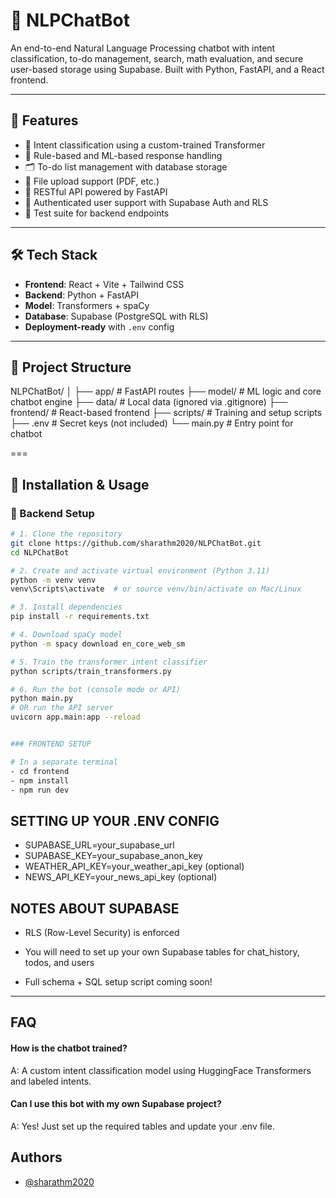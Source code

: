 # 🤖 NLPChatBot

An end-to-end Natural Language Processing chatbot with intent classification, to-do management, search, math evaluation, and secure user-based storage using Supabase. Built with Python, FastAPI, and a React frontend.

---

## 🚀 Features

- 💬 Intent classification using a custom-trained Transformer
- 🧠 Rule-based and ML-based response handling
- 🗂️ To-do list management with database storage
- 📄 File upload support (PDF, etc.)
- 📡 RESTful API powered by FastAPI
- 🔐 Authenticated user support with Supabase Auth and RLS
- 🧪 Test suite for backend endpoints

---

## 🛠️ Tech Stack

- **Frontend**: React + Vite + Tailwind CSS
- **Backend**: Python + FastAPI
- **Model**: Transformers + spaCy
- **Database**: Supabase (PostgreSQL with RLS)
- **Deployment-ready** with `.env` config

---

## 📁 Project Structure

NLPChatBot/ │ ├── app/ # FastAPI routes ├── model/ # ML logic and core chatbot engine ├── data/ # Local data (ignored via .gitignore) ├── frontend/ # React-based frontend ├── scripts/ # Training and setup scripts ├── .env # Secret keys (not included) └── main.py # Entry point for chatbot

===

## 🧪 Installation & Usage

### 🔧 Backend Setup

```bash
# 1. Clone the repository
git clone https://github.com/sharathm2020/NLPChatBot.git
cd NLPChatBot

# 2. Create and activate virtual environment (Python 3.11)
python -m venv venv
venv\Scripts\activate  # or source venv/bin/activate on Mac/Linux

# 3. Install dependencies
pip install -r requirements.txt

# 4. Download spaCy model
python -m spacy download en_core_web_sm

# 5. Train the transformer intent classifier
python scripts/train_transformers.py

# 6. Run the bot (console mode or API)
python main.py
# OR run the API server
uvicorn app.main:app --reload


### FRONTEND SETUP

# In a separate terminal
- cd frontend
- npm install
- npm run dev
```

## SETTING UP YOUR .ENV CONFIG

- SUPABASE_URL=your_supabase_url
- SUPABASE_KEY=your_supabase_anon_key
- WEATHER_API_KEY=your_weather_api_key (optional)
- NEWS_API_KEY=your_news_api_key (optional)


## NOTES ABOUT SUPABASE
- RLS (Row-Level Security) is enforced

- You will need to set up your own Supabase tables for chat_history, todos, and users

- Full schema + SQL setup script coming soon!

---

## FAQ 

#### How is the chatbot trained?

A: A custom intent classification model using HuggingFace Transformers and labeled intents.

#### Can I use this bot with my own Supabase project?

A: Yes! Just set up the required tables and update your .env file.

## Authors

- [@sharathm2020](https://www.github.com/sharathm2020)